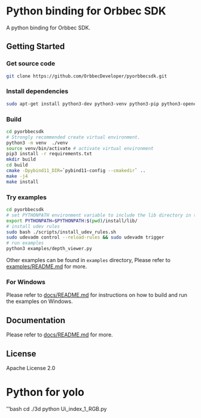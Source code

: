 # Python binding for Orbbec SDK

A python binding for Orbbec SDK.

## Getting Started

### Get source code

```bash
git clone https://github.com/OrbbecDeveloper/pyorbbecsdk.git
```

### Install dependencies

```bash
sudo apt-get install python3-dev python3-venv python3-pip python3-opencv
```

### Build

```bash
cd pyorbbecsdk
# Strongly recommended create virtual environment.
python3 -m venv  ./venv
source venv/bin/activate # activate virtual environment
pip3 install -r requirements.txt
mkdir build
cd build
cmake -Dpybind11_DIR=`pybind11-config --cmakedir` ..
make -j4
make install
```

### Try examples

```bash
cd pyorbbecsdk
# set PYTHONPATH environment variable to include the lib directory in the install directory
export PYTHONPATH=$PYTHONPATH:$(pwd)/install/lib/
# install udev rules
sudo bash ./scripts/install_udev_rules.sh
sudo udevadm control --reload-rules && sudo udevadm trigger
# run examples
python3 examples/depth_viewer.py
```

Other examples can be found in `examples` directory, Please refer to [examples/README.md](examples/README.md) for more.

### For Windows

Please refer to [docs/README.md](docs/README_EN.md) for instructions on how to build and run the examples
on Windows.

## Documentation

Please refer to [docs/README.md](docs/README_EN.md) for more.

## License

Apache License 2.0


# Python for yolo
‵‵‵bash
cd ./3d
python Ui_index_1_RGB.py
```
